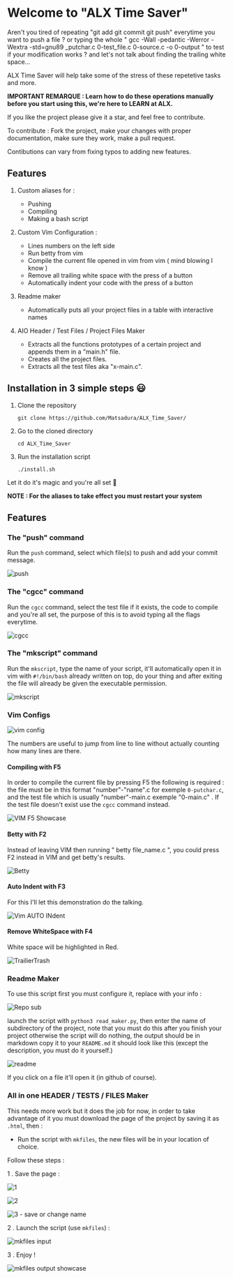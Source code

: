 # Welcome to "ALX Time Saver"

  Aren't you tired of repeating "git add git commit git push" everytime you want to push a file ? or typing the whole " gcc -Wall -pedantic -Werror -Wextra -std=gnu89 _putchar.c 0-test_file.c 0-source.c -o 0-output " to test if your modification works ? and let's not talk about finding the trailing white space...

ALX Time Saver will help take some of the stress of these repetetive tasks and more.

__IMPORTANT REMARQUE : Learn how to do these operations manually before you start using this, we're here to LEARN at ALX.__

If you like the project please give it a star, and feel free to contribute.

To contribute : 
Fork the project, make your changes with proper documentation, make sure they work, make a pull request.

Contibutions can vary from fixing typos to adding new features.

## Features
1. Custom aliases for :
     * Pushing
     * Compiling
     * Making a bash script

2. Custom Vim Configuration :
     * Lines numbers on the left side 
     * Run betty from vim
     * Compile the current file opened in vim from vim ( mind blowing I know )
     * Remove all trailing white space with the press of a button
     * Automatically indent your code with the press of a button 
 
3. Readme maker
     * Automatically puts all your project files in a table with interactive names

4. AIO Header / Test Files / Project Files Maker
     * Extracts all the functions prototypes of a certain project and appends them in a "main.h" file.
     * Creates all the project files.
     * Extracts all the test files aka "x-main.c".
 
## Installation in 3 simple steps 😃

1. Clone the repository  
     ```
     git clone https://github.com/Matsadura/ALX_Time_Saver/ 
     ```

2. Go to the cloned directory   
     ```
     cd ALX_Time_Saver
     ```

3. Run the installation script  
     ```
     ./install.sh
     ```

Let it do it's magic and you're all set 🚀

__NOTE : For the aliases to take effect you must restart your system__ 

## Features 
### The "push" command 
Run the ``push`` command, select which file(s) to push and add your commit message.

![push](https://github.com/Matsadura/ALX_Time_Saver/assets/132571698/1788a9aa-ba23-4858-a14c-23a2c374c477)


### The "cgcc" command
Run the ``cgcc`` command, select the test file if it exists, the code to compile and you're all set, the purpose of this is to avoid typing all the flags everytime.

![cgcc](https://github.com/Matsadura/ALX_Time_Saver/assets/132571698/1b42410f-4053-45b1-a251-267f1cefbce6)


### The "mkscript" command
Run the ``mkscript``, type the name of your script, it'll automatically open it in vim with ``#!/bin/bash`` already written on top, do your thing and after exiting the file will already be given the executable permission.

![mkscript](https://github.com/Matsadura/ALX_Time_Saver/assets/132571698/b9961392-8bdd-4025-a020-d3f1fdcdc68b)


### Vim Configs

![vim config](https://github.com/Matsadura/ALX_Time_Saver/assets/132571698/b438e9c2-2d0b-4e76-9a42-48f0bb11b40f)

The numbers are useful to jump from line to line without actually counting how many lines are there.
#### Compiling with F5
In order to compile the current file by pressing F5 the following is required :
the file must be in this format "number"-"name".c for exemple ``0-putchar.c``, and the test file which is usually "number"-main.c exemple "0-main.c" .
If the test file doesn't exist use the ``cgcc`` command instead.

![VIM F5 Showcase](https://github.com/Matsadura/ALX_Time_Saver/assets/132571698/46ecc108-9288-4f7f-a5b2-b5302f251348)


#### Betty with F2
Instead of leaving VIM then running " betty file_name.c ", you could press F2 instead in VIM and get betty's results. 

![Betty](https://github.com/Matsadura/ALX_Time_Saver/assets/132571698/ccb022bf-b0fa-4089-bfdb-2fa061632744)


#### Auto Indent with F3
For this I'll let this demonstration do the talking.

![Vim AUTO INdent](https://github.com/Matsadura/ALX_Time_Saver/assets/132571698/8320f485-856d-4e88-a0dc-c50446d79b9b)


#### Remove WhiteSpace with F4
White space will be highlighted in Red.

![TrailierTrash](https://github.com/Matsadura/ALX_Time_Saver/assets/132571698/474b5690-1ace-412c-8665-7ed248d5a2a0)


### Readme Maker
To use this script first you must configure it, replace with your info :

![Repo sub](https://github.com/Matsadura/ALX_Time_Saver/assets/132571698/8e553126-7f53-4ee6-9ba2-8974f3f4bbd5)

launch the script with ``python3 read_maker.py``, then enter the name of subdirectory of the project, note that you must do this after you finish your project otherwise the script will do nothing, the output should be in markdown copy it to your ``README.md`` it should look like this (except the description, you must do it yourself.)

![readme](https://github.com/Matsadura/ALX_Time_Saver/assets/132571698/2d30f472-0e95-45fe-8804-0c531aa197bb)

If you click on a file it'll open it (in github of course).

### All in one HEADER / TESTS / FILES Maker
This needs more work but it does the job for now, in order to take advantage of it you must download the page of the project by saving it as ``.html``, then : 
* Run the script with ``mkfiles``, the new files will be in your location of choice.

Follow these steps : 

1 . Save the page :

![1](https://github.com/Matsadura/ALX_Time_Saver/assets/132571698/b5cf7059-8b4e-43d9-a232-42526492ad23)

![2](https://github.com/Matsadura/ALX_Time_Saver/assets/132571698/7a6ac4d8-2bad-4a49-a056-38e641115f3c)

![3 - save or change name](https://github.com/Matsadura/ALX_Time_Saver/assets/132571698/8976c499-cf34-4df5-91e8-da0b9d268deb)

2 . Launch the script (use ``mkfiles``) :


![mkfiles input](https://github.com/Matsadura/ALX_Time_Saver/assets/132571698/97305ab8-5bec-4a06-ade9-47fa0c360e7d)



3 . Enjoy !

![mkfiles output showcase](https://github.com/Matsadura/ALX_Time_Saver/assets/132571698/1c2fba58-c281-426d-952d-014c769de3d2)















